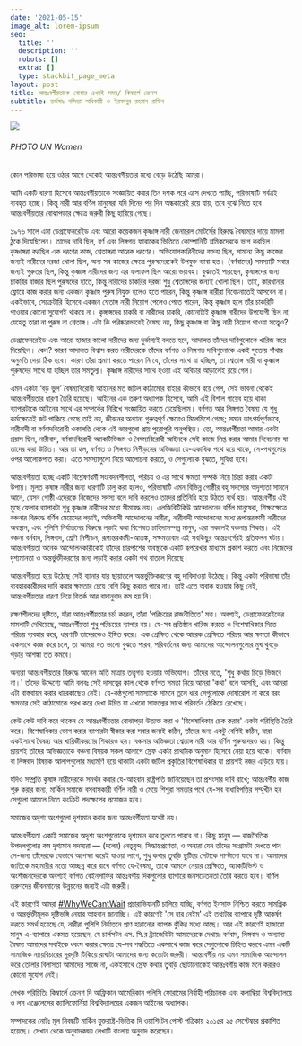 ```yaml
---
date: '2021-05-15'
image_alt: lorem-ipsum
seo:
  title: ''
  description: ''
  robots: []
  extra: []
  type: stackbit_page_meta
layout: post
title: আন্তঃবর্গীয়তাকে বোঝার এখনই সময়/ কিম্বার্লে ক্রেনশ
subtitle: তর্জমাঃ নন্দিতা অধিকারী ও ইরফানুর রহমান রাফিন
---
```

![](https://preview--oval-primrose-33a09.stackbit.dev/\_static/app-assets/adorable-sloth.png)

###### PHOTO UN Women&#xA;

কোন পরিভাষা হয়ে ওঠার আগে থেকেই আন্তঃবর্গীয়তার মধ্যে বেড়ে উঠেছি আমরা।

আমি একটি ধারণা হিসেবে আন্তঃবর্গীয়তাকে সংজ্ঞায়িত করার তিন দশক পরে এসে দেখতে পাচ্ছি, পরিভাষাটি সর্বত্রই ব্যবহৃত হচ্ছে। কিন্তু নারী আর বর্ণিল মানুষেরা যদি দিনের পর দিন অন্ধকারেই রয়ে যায়, তবে বুঝে নিতে হবে আন্তঃবর্গীয়তার বোঝাপড়ার ক্ষেত্রে জরুরী কিছু হারিয়ে গেছে।

১৯৭৬ সালে এমা ডেগ্রাফেনরেইড এবং আরো কয়েকজন কৃষ্ণাঙ্গ নারী জেনারেল মোটর্সের বিরুদ্ধে বৈষম্যের দায়ে মামলা ঠুকে দিয়েছিলেন। তাদের দাবি ছিল, বর্ণ এবং লিঙ্গগত ফারাকের ভিত্তিতে কোম্পানিটি শ্রমিকদেরকে ভাগ করছিল। কৃষ্ণাঙ্গরা করছিল এক ধরণের কাজ, শ্বেতাঙ্গরা আরেক ধরণের। অভিযোগকারিনীদের বক্তব্য ছিল, সামান্য কিছু কাজের জন্যই নারীদের দরজা খোলা ছিল, অন্য সব কাজের ক্ষেত্রে পুরুষদেরকেই উপযুক্ত ভাবা হত। (বর্ণবাদের) সমস্যাটি সবার জন্যই গুরুতর ছিল, কিন্তু কৃষ্ণাঙ্গ নারীদের জন্য এর ফলাফল ছিল আরো ভয়াবহ। বুঝতেই পারছেন, কৃষাঙ্গদের জন্য চাকরির বাজার ছিল পুরুষদের হাতে, কিন্তু নারীদের চাকরির দরজা শুধু শ্বেতাঙ্গদের জন্যই খোলা ছিল। তাই, কারখানার ফ্লোরে কাজ করার জন্য একজন কৃষ্ণাঙ্গ পুরুষ নিযুক্ত হলেও হতে পারেন, কিন্তু কৃষ্ণাঙ্গ নারীরা বিবেচনাতেই আসবেন না। একইভাবে, সেক্রেটারি হিসেবে একজন শ্বেতাঙ্গ নারী নিয়োগ পেলেও পেতে পারেন, কিন্তু কৃষ্ণাঙ্গ হলে তাঁর চাকরিটি পাওয়ার কোনো সুযোগই থাকবে না। কৃঙ্গাঙ্গদের চাকরি বা নারীদের চাকরি, কোনোটাই কৃষ্ণাঙ্গ নারীদের উপযোগী ছিল না, যেহেতু তারা না পুরুষ না শ্বেতাঙ্গ। এটা কি পরিষ্কারভাবেই বৈষম্য নয়, কিছু কৃষ্ণাঙ্গ বা কিছু নারী নিয়োগ পাওয়া সত্ত্বেও?

ডেগ্রাফেনরেইড এবং আরো হাজার কালো নারীদের জন্য দুর্ভাগ্যই বলতে হবে, আদালত তাঁদের দাবিগুলোকে খারিজ করে দিয়েছিল। কেন? কারণ আদালত বিশ্বাস করত নারীদেরকে তাঁদের বর্ণগত ও লিঙ্গগত দাবিগুলোকে একই সুতোয় গাঁথার অনুমতি দেয়া ঠিক হবে। কারণ তাঁরা প্রমাণ করতে পারেন নি যে, তাঁদের সাথে যা হচ্ছিল, তা শ্বেতাঙ্গ নারী বা কৃষ্ণাঙ্গ পুরুষদের সাথে যা হচ্ছিল তার সমতুল্য। কৃষ্ণাঙ্গ নারীদের সাথে হওয়া এই অবিচার আড়ালেই রয়ে গেল।

এমন একটা ‘বড় ভুল’ বৈষম্যবিরোধী আইনের মত জটিল কাঠামোর বাইরে কীভাবে রয়ে গেল, সেই ভাবনা থেকেই আন্তঃবর্গীয়তার ধারণা তৈরি হয়েছে। আইনের এক তরুণ অধ্যাপক হিসেবে, আমি এই বিশাল গায়েব হয়ে থাকা ব্যাপারটাকে আইনের সাথে এর সম্পর্কের নিরিখে সংজ্ঞায়িত করতে চেয়েছিলাম। বর্ণগত আর লিঙ্গগত বৈষম্য যে শুধু কর্মক্ষেত্রেই জট পাকিয়ে গেছে তাই নয়, জীবনের অন্যান্য গুরুত্বপূর্ণ ক্ষেত্রেও মিলেমিশে গেছে; সমান তাৎপর্যপূর্ণভাবে, নারীবাদী বা বর্ণবাদবিরোধী ওকালতি থেকে এই ভারগুলো প্রায় পুরোপুরি অনুপস্থিত। তো, আন্তঃবর্গীয়তা আমার একটা প্রয়াস ছিল, নারীবাদ, বর্ণবাদবিরোধী অ্যাকটিভিজম ও বৈষম্যবিরোধী আইনকে সেই কাজে লিপ্ত করার আমার বিবেচনায় যা তাদের করা উচিত। আর তা হল, বর্ণগত ও লিঙ্গগত নিপীড়নের অভিজ্ঞতা যে-একাধিক পথে হয়ে থাকে, সে-পথগুলোর ওপর আলোকপাত করা। এতে সমস্যাগুলো নিয়ে আলোচনা করতে, ও সেগুলোকে বুঝতে, সুবিধা হবে।

আন্তঃবর্গীয়তা হচ্ছে একটি বিশ্লেষণধর্মী সংবেদনশীলতা, পরিচয় ও এর সাথে ক্ষমতা সম্পর্ক নিয়ে চিন্তা করার একটা উপায়। মূলত কৃষাঙ্গ নারীর জন্য ধারণাটি চালু করা হলেও, পরিভাষাটি এমন বিভিন্ন গোষ্ঠীর বহু সদস্যের অদৃশ্যতা সামনে আনে, যেসব গোষ্ঠী এদেরকে নিজেদের সদস্য বলে দাবি করলেও তাদের প্রতিনিধি হয়ে উঠতে ব্যর্থ হয়। আন্তঃবর্গীয় এই মুছে ফেলার ব্যাপারটা শুধু কৃষ্ণাঙ্গ নারীদের মধ্যে সীমাবদ্ধ নয়। এলজিবিটিকিউ আন্দোলনের বর্ণিল মানুষেরা, শিক্ষাক্ষেত্রে বঞ্চনার বিরুদ্ধে বর্ণিল মেয়েদের লড়াই, অভিবাসী আন্দোলনের নারীরা, নারীবাদী আন্দোলনের মধ্যে রূপান্তরকামী নারীদের অবস্থান, এবং পুলিশি নির্যাতনের বিরুদ্ধে লড়াই করা বিশেষত চাহিদাসম্পন্ন মানুষ; এরা সকলেই বঞ্চনার শিকার। এই বঞ্চনা বর্নবাদ, লিঙ্গবাদ, শ্রেণি নিপীড়ন, রূপান্তরকামী-আতঙ্ক, সক্ষমতাবাদ এই সবকিছুর আন্তঃবর্গেরই প্রতিফলন ঘটায়। আন্তঃবর্গীয়তা অনেক আন্দোলনকারীকেই তাঁদের চারপাশের অবস্থাকে একটি রূপরেখার মাধ্যমে প্রকাশ করতে এবং নিজেদের দৃশ্যমানতা ও অন্তর্ভুক্তীকরণের জন্য লড়াই করার একটা পথ বাতলে দিয়েছে।

আন্তঃবর্গীয়তা হয়ে উঠেছে সেই ব্যানার যার ছায়াতলে অন্তর্ভুক্তিকরণের বহু দাবিদাওয়া উঠেছে। কিন্তু একটা পরিভাষা তাঁর ব্যবহারকারীদের দাবি করার ক্ষমতার চেয়ে বেশি কিছু করতে পারে না। তাই এতে অবাক হওয়ার কিছু নেই, আন্তঃবর্গীয়তার ধারণা নিয়ে বিতর্ক আর বাদানুবাদ কম হয় নি।

রক্ষণশীলদের দৃষ্টিতে, যাঁরা আন্তঃবর্গীয়তার চর্চা করেন, তাঁরা 'পরিচয়ের রাজনীতিতে' মত্ত। অবশ্যই, ডেগ্রাফেনরেইডের মামলাটি দেখিয়েছে, আন্তঃবর্গীয়তা শুধু পরিচয়ের ব্যাপার নয়। যে-সব প্রতিষ্ঠান খারিজ করতে ও বিশেষাধিকার দিতে পরিচয় ব্যবহার করে, ধারণাটি তাদেরকেও ইঙ্গিত করে। এক প্রেক্ষিত থেকে আরেক প্রেক্ষিতে পরিচয় আর ক্ষমতা কীভাবে একসাথে কাজ করে চলে, তা আমরা যত ভালো বুঝতে পারব, পরিবর্তনের জন্য আমাদের আন্দোলনগুলোর মুখ থুবড়ে পড়ার আশঙ্কা তত কমবে।

অন্যরা আন্তঃবর্গীয়তার বিরুদ্ধে আনেন অতি মাত্রায় তত্ত্বগত হওয়ার অভিযোগ। তাঁদের মতে, 'শুধু কথায় চিড়ে ভিজবে না।' তাঁদের উদ্দেশ্যে আমি বলবঃ সেই দাসত্বের কাল থেকে বর্ণগত সমতা নিয়ে আমরা 'কথা' বলে আসছি, এবং আমরা এটা বাস্তবায়ন করার ধারেকাছেও নেই। যে-কন্ঠগুলো সমস্যাকে সামনে তুলে ধরে সেগুলোকে দোষারোপ না করে বরং ক্ষমতার সেই কাঠামোকে পরখ করে দেখা উচিত যা এখনো সাফল্যের সাথে পরিবর্তন ঠেকিয়ে রেখেছে।

কেউ কেউ দাবি করে থাকেন যে আন্তঃবর্গীয়তার বোঝাপড়া উত্যক্ত করা ও 'বিশেষাধিকার চেক করার' একটা পরিস্থিতি তৈরি করে। বিশেষাধিকার ভোগ করার ব্যাপারটা স্বীকার করা সবার জন্যই কঠিন, তাঁদের জন্য একটু বেশিই কঠিন, যারা একইসাথে বৈষম্য আর খারিজীকরণের শিকারও হন। বঞ্চনার অভিজ্ঞতা শ্বেতাঙ্গ নারী আর বর্ণিল পুরুষদেরও হয়। কিন্তু প্রায়শই তাঁদের অভিজ্ঞতাকে বঞ্চনা বিষয়ক সকল আলাপে স্রেফ একটা প্রাথমিক অনুমান হিসেবে নেয়া হয়ে থাকে। বর্ণবাদ বা লিঙ্গবাদ বিষয়ক আলাপগুলোর মধ্যমণি হয়ে থাকাটা একটা জটিল প্রকৃতির বিশেষাধিকার যা প্রায়শই নজর এড়িয়ে যায়।

যদিও সম্প্রতি কৃষাঙ্গ নারীদেরকে সমর্থন করার যে-আহবান রাষ্ট্রপতি জানিয়েছেন তা প্রশংসার দাবি রাখে; আন্তঃবর্গীয় কাজ শুরু করার জন্য, মার্কিন সমাজে বসবাসকারী বর্ণিল নারী ও মেয়ে শিশুরা সমতার পথে যে-সব বাধাবিপত্তির সম্মুখীন হন সেগুলো আমলে নিতে কংক্রিট পদক্ষেপের প্রয়োজন হবে।

সমাজের অদৃশ্য অংশগুলো দৃশ্যমান করার জন্য আন্তঃবর্গীয়তা যথেষ্ট নয়।

আন্তঃবর্গীয়তা একাই সমাজের অদৃশ্য অংশগুলোকে দৃশ্যমান করে তুলতে পারবে না। কিছু মানুষ — রাজনৈতিক উপদলগুলোর কম দৃশ্যমান সদস্যরা — (দলের) নেতৃবৃন্দ, সিদ্ধান্তপ্রণেতা, ও অন্যরা যেন তাঁদের সংগ্রামটা দেখতে পান সে-জন্য তাঁদেরকে যেভাবে অপেক্ষা করেই যাওয়া লাগে, শুধু কথার তুবড়ি ছুটিয়ে সেটাকে পাল্টানো যাবে না। আমাদের জাতিকে মহামারীর মতো আচ্ছন্ন করে রাখে বর্ণগত যে-বৈষম্য, তাকে আমলে নেয়ার প্রেক্ষিতে, অ্যাকটিভিস্ট ও অংশীজনদেরকে অবশ্যই বর্ণগত বেইনসাফির আন্তঃবর্গীয় দিকগুলোর ব্যাপারে জনসচেতনতা তৈরি করতে হবে। বর্ণিল তরুণদের জীবনমানের উন্নয়নের জন্যই এটা জরুরী।

এই কারণেই আমরা [#WhyWeCantWait](https://www.facebook.com/hashtag/whywecantwait?\__eep\_\_=6&\__cft\_\_\[0]=AZXo2vM-3J67EVOCEoP1DP7CFhD8q3LSCYAxwuZfSnAnIxTKpbPY7f2B_JJSBpiv46nXobE2Zv3rAan0zEt6tBUDs7NesPxZpXdiG_FL8s1on1KHLetkOUh5M1WdBIGui7uvp9891IA92FCo09ch45mF&\__tn\_\_=\*NK\*F) প্রচারাভিযানটি চালিয়ে যাচ্ছি, বর্ণগত ইনসাফ নিশ্চিত করতে সামগ্রিক ও অন্তর্ভুক্তীমূলক দৃষ্টিভঙ্গি নেয়ার আহবান জানাচ্ছি। এই কারণেই 'সে হার নেইম' এই তথ্যটার ব্যাপারে দৃষ্টি আকর্ষণ করতে সমর্থ হয়েছে যে, নারীরা পুলিশি নির্যাতনে প্রাণ হারানোর ব্যাপক ঝুঁকির মধ্যে আছে। আর এই কারণেই হাজারো মানুষ এ-ব্যাপারে একমত হয়েছেন, যে চার্লসটন এস. সি.র ট্র্যাজেডিটা আমাদেরকে দেখায়ঃ বর্ণবাদ, লিঙ্গবাদ ও অন্যান্য বৈষম্য আমাদের সবাইকে ধবংস করার ক্ষেত্রে যে-সব পদ্ধতিতে একসাথে কাজ করে সেগুলোকে চিহ্নিত করবে এমন একটি সামাজিক ন্যায়বিচারের দূরদৃষ্টি টিকিয়ে রাখাটা আমাদের জন্য কতোটা জরুরী। আন্তঃবর্গীয় নয় এমন সামাজিক আন্দোলন করে তোলার বিলাসতা আমাদের সাজে না, একইসাথে স্রেফ কথার তুবড়ি ছোটানোকেই আন্তঃবর্গীয় কাজ মনে করারও কোনো সুযোগ নেই।

লেখক পরিচিতিঃ কিম্বার্লে ক্রেনশ দি আফ্রিকান আমেরিকান পলিসি ফোরামের নির্বাহী পরিচালক এবং কলাম্বিয়া বিশ্ববিদ্যালয়ে ও লস এঞ্জেলেসের ক্যালিফোর্নিয়া বিশ্ববিদ্যালয়ের একজন আইনের অধ্যাপক।

সম্পাদকের নোটঃ মূল নিবন্ধটি মার্কিন যুক্তরাষ্ট্র-ভিত্তিক দি ওয়াশিংটন পোস্ট পত্রিকায় ২০১৫র ২৫ সেপ্টেম্বরে প্রকাশিত হয়েছে। সেখান থেকে অনুবাদকদ্বয় লেখাটি বাংলায় অনুবাদ করেছেন।
